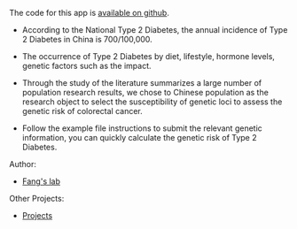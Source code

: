 The code for this app is [available on github](https://github.com/medxiaorudan/Type-Diabetes/).

+ According to the National Type 2 Diabetes, the annual incidence of Type 2 Diabetes in China is 700/100,000.

+ The occurrence of Type 2 Diabetes by diet, lifestyle, hormone levels, genetic factors such as the impact.

+ Through the study of the literature summarizes a large number of population research results, we chose to Chinese population as the research object to select the susceptibility of genetic loci to assess the genetic risk of colorectal cancer.

+ Follow the example file instructions to submit the relevant genetic information, you can quickly calculate the genetic risk of Type 2 Diabetes.

Author:
+ <a href="http://www.big.ac.cn/yjdw/kyxmz/200907/t20090723_2185492.html" target=" blank">Fang's lab</a>

Other Projects:
+ <a href="https://medxiaorudan.shinyapps.io/Type 2 Diabetes/" target=" blank">Projects</a>


